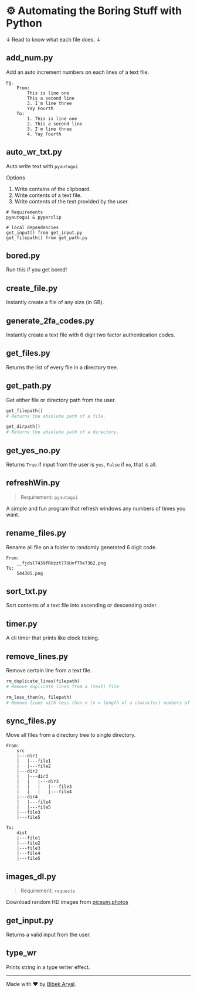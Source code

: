 # ⚙️ Automating the Boring Stuff with Python

↓ Read to know what each file does. ↓

## add_num.py

Add an auto increment numbers on each lines of a text file.

```text
Eg.
    From:
        This is line one
        This a second line
        3. I'm line three
        Yay Fourth
    To:
        1. This is line one
        2. This a second line
        3. I'm line three
        4. Yay Fourth
```

## auto_wr_txt.py

Auto write text with `pyautogui`

Options

1. Write contains of the clipboard.
2. Write contents of a text file.
3. Write contents of the text provided by the user.

```text
# Requirements
pyautogui & pyperclip

# local dependencies
get_input() from get_input.py
get_filepath() from get_path.py
```

## bored.py

Run this if you get bored!

## create_file.py

Instantly create a file of any size (in GB).

## generate_2fa_codes.py

Instantly create a text file with 6 digit two factor authentication codes.

## get_files.py

Returns the list of every file in a directory tree.

## get_path.py

Get either file or directory path from the user.

```python
get_filepath()
# Returns the absolute path of a file.

get_dirpath()
# Returns the absolute path of a directory.
```

## get_yes_no.py

Returns `True` if input from the user is `yes`, `False` if `no`, that is all.

## refreshWin.py

> Requirement: `pyautogui`

A simple and fun program that refresh windows any numbers of times you want.

## rename_files.py

Rename all file on a folder to randomly generated 6 digit code.

```text
From:
    __fjdsl7439fRHzzt77UUvfTRe7362.png
To:
    544305.png
```

## sort_txt.py

Sort contents of a text file into ascending or descending order.

## timer.py

A cli timer that prints like clock ticking.

## remove_lines.py

Remove certain line from a text file.

```python
rm_duplicate_lines(filepath)
# Remove duplicate lines from a (text) file.

rm_less_than(n, filepath)
# Remove lines with less than n (n = length of a character) numbers of characters from a file.
```

## sync_files.py

Move all files from a directory tree to single directory.

```text
From:
    src
    |---dir1
    |   |---file1
    |   |---file2
    |---dir2
    |   |---dir3
    |   |   |---dir3
    |   |   |   |---file3
    |   |   |   |---file4
    |---dir4
    |   |---file4
    |   |---file5
    |---file3
    |---file5

To:
    dist
    |---file1
    |---file2
    |---file3
    |---file4
    |---file5
```

## images_dl.py

> Requirement: `requests`

Download random HD images from [picsum.photos](https://picsum.photos)

## get_input.py

Returns a valid input from the user.

## type_wr

Prints string in a type writer effect.

---

Made with ❤️ by [Bibek Aryal](https://bibeka.com.np/).
